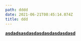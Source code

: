 ```yaml
---
path: dddd
date: 2021-06-21T08:45:14.074Z
title: ddd
---
```


**[asdadsasdasdasdasdasdasdasd](https://www.american-apartment-owners-association.org/property-management/latest-news/what-90-of-renters-want/)**
